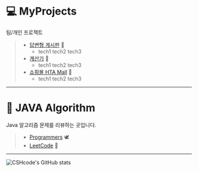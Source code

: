 # :computer: MyProjects
팀/개인 프로젝트 

> * [답변형 게시판](https://github.com/CSHcode/MyProjects/tree/main/%EB%8B%B5%EB%B3%80%ED%98%95%20%EA%B2%8C%EC%8B%9C%ED%8C%90) :page_facing_up: 
>   * tech1  tech2  tech3
> * [계산기](https://github.com/CSHcode/MyProjects/tree/main/%EA%B3%84%EC%82%B0%EA%B8%B0) :iphone:
>   * tech1  tech2  tech3
> * [쇼핑몰 HTA Mall](https://github.com/CSHcode/htamart)  :shopping_cart:
>   * tech1  tech2  tech3

***

# :triangular_ruler: JAVA Algorithm
Java 알고리즘 문제를 리뷰하는 곳입니다.

> * [Programmers](https://github.com/CSHcode/Programmers) :dove:
> * [LeetCode](https://github.com/CSHcode/LeetCode) :bow_and_arrow: 

*** 

![CSHcode's GitHub stats](https://github-readme-stats.vercel.app/api?username=CSHcode&show_icons=true&bg_color=00000000)
